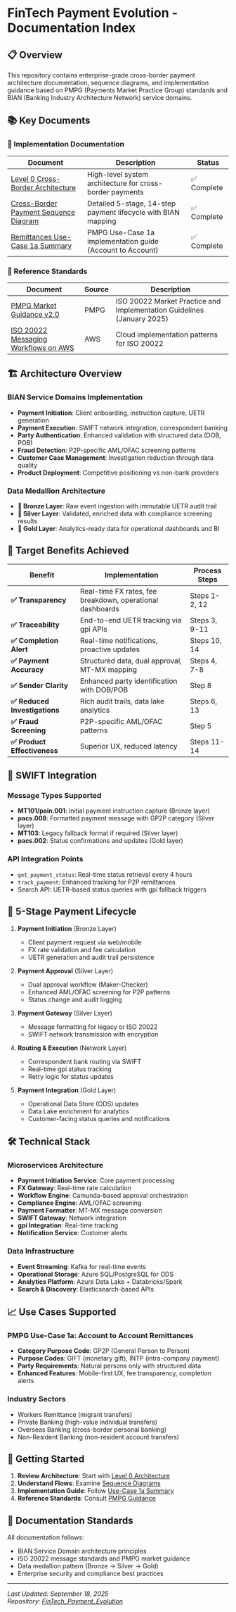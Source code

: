 # FinTech Payment Evolution - Documentation Index

## 📋 Overview

This repository contains enterprise-grade cross-border payment architecture documentation, sequence diagrams, and implementation guidance based on PMPG (Payments Market Practice Group) standards and BIAN (Banking Industry Architecture Network) service domains.

## 📚 Key Documents

### 🎯 Implementation Documentation

| Document | Description | Status |
|----------|-------------|---------|
| [Level 0 Cross-Border Architecture](level0-cross-border-architecture.md) | High-level system architecture for cross-border payments | ✅ Complete |
| [Cross-Border Payment Sequence Diagram](sequence-diagrams/cross-border-payment-level0.md) | Detailed 5-stage, 14-step payment lifecycle with BIAN mapping | ✅ Complete |
| [Remittances Use-Case 1a Summary](remittances-use-case-1a-summary.md) | PMPG Use-Case 1a implementation guide (Account to Account) | ✅ Complete |

### 📖 Reference Standards

| Document | Source | Description |
|----------|---------|-------------|
| [PMPG Market Guidance v2.0](references/20250115_pmpg-market-guidance_0.pdf) | PMPG | ISO 20022 Market Practice and Implementation Guidelines (January 2025) |
| [ISO 20022 Messaging Workflows on AWS](references/iso-20022-messaging-workflows-on-aws.pdf) | AWS | Cloud implementation patterns for ISO 20022 |

## 🏗️ Architecture Overview

### BIAN Service Domains Implementation
- **Payment Initiation**: Client onboarding, instruction capture, UETR generation
- **Payment Execution**: SWIFT network integration, correspondent banking
- **Party Authentication**: Enhanced validation with structured data (DOB, POB)
- **Fraud Detection**: P2P-specific AML/OFAC screening patterns
- **Customer Case Management**: Investigation reduction through data quality
- **Product Deployment**: Competitive positioning vs non-bank providers

### Data Medallion Architecture
- **🥉 Bronze Layer**: Raw event ingestion with immutable UETR audit trail
- **🥈 Silver Layer**: Validated, enriched data with compliance screening results  
- **🥇 Gold Layer**: Analytics-ready data for operational dashboards and BI

## 🎯 Target Benefits Achieved

| Benefit | Implementation | Process Steps |
|---------|----------------|---------------|
| **✅ Transparency** | Real-time FX rates, fee breakdown, operational dashboards | Steps 1-2, 12 |
| **✅ Traceability** | End-to-end UETR tracking via gpi APIs | Steps 3, 9-11 |
| **✅ Completion Alert** | Real-time notifications, proactive updates | Steps 10, 14 |
| **✅ Payment Accuracy** | Structured data, dual approval, MT-MX mapping | Steps 4, 7-8 |
| **✅ Sender Clarity** | Enhanced party identification with DOB/POB | Step 8 |
| **✅ Reduced Investigations** | Rich audit trails, data lake analytics | Steps 6, 13 |
| **✅ Fraud Screening** | P2P-specific AML/OFAC patterns | Step 5 |
| **✅ Product Effectiveness** | Superior UX, reduced latency | Steps 11-14 |

## 📡 SWIFT Integration

### Message Types Supported
- **MT101/pain.001**: Initial payment instruction capture (Bronze layer)
- **pacs.008**: Formatted payment message with GP2P category (Silver layer)
- **MT103**: Legacy fallback format if required (Silver layer)
- **pacs.002**: Status confirmations and updates (Gold layer)

### API Integration Points
- `get_payment_status`: Real-time status retrieval every 4 hours
- `track_payment`: Enhanced tracking for P2P remittances
- Search API: UETR-based status queries with gpi fallback triggers

## 🔄 5-Stage Payment Lifecycle

1. **Payment Initiation** (Bronze Layer)
   - Client payment request via web/mobile
   - FX rate validation and fee calculation
   - UETR generation and audit trail persistence

2. **Payment Approval** (Silver Layer)
   - Dual approval workflow (Maker-Checker)
   - Enhanced AML/OFAC screening for P2P patterns
   - Status change and audit logging

3. **Payment Gateway** (Silver Layer)
   - Message formatting for legacy or ISO 20022
   - SWIFT network transmission with encryption

4. **Routing & Execution** (Network Layer)
   - Correspondent bank routing via SWIFT
   - Real-time gpi status tracking
   - Retry logic for status updates

5. **Payment Integration** (Gold Layer)
   - Operational Data Store (ODS) updates
   - Data Lake enrichment for analytics
   - Customer-facing status queries and notifications

## 🛠️ Technical Stack

### Microservices Architecture
- **Payment Initiation Service**: Core payment processing
- **FX Gateway**: Real-time rate calculation
- **Workflow Engine**: Camunda-based approval orchestration
- **Compliance Engine**: AML/OFAC screening
- **Payment Formatter**: MT-MX message conversion
- **SWIFT Gateway**: Network integration
- **gpi Integration**: Real-time tracking
- **Notification Service**: Customer alerts

### Data Infrastructure
- **Event Streaming**: Kafka for real-time events
- **Operational Storage**: Azure SQL/PostgreSQL for ODS
- **Analytics Platform**: Azure Data Lake + Databricks/Spark
- **Search & Discovery**: Elasticsearch-based APIs

## 📈 Use Cases Supported

### PMPG Use-Case 1a: Account to Account Remittances
- **Category Purpose Code**: GP2P (General Person to Person)
- **Purpose Codes**: GIFT (monetary gift), INTP (intra-company payment)
- **Party Requirements**: Natural persons only with structured data
- **Enhanced Features**: Mobile-first UX, fee transparency, completion alerts

### Industry Sectors
- Workers Remittance (migrant transfers)
- Private Banking (high-value individual transfers)
- Overseas Banking (cross-border personal banking)
- Non-Resident Banking (non-resident account transfers)

## 🚀 Getting Started

1. **Review Architecture**: Start with [Level 0 Architecture](level0-cross-border-architecture.md)
2. **Understand Flows**: Examine [Sequence Diagrams](sequence-diagrams/)
3. **Implementation Guide**: Follow [Use-Case 1a Summary](remittances-use-case-1a-summary.md)
4. **Reference Standards**: Consult [PMPG Guidance](references/20250115_pmpg-market-guidance_0.pdf)

## 📝 Documentation Standards

All documentation follows:
- BIAN Service Domain architecture principles
- ISO 20022 message standards and PMPG market guidance
- Data medallion pattern (Bronze → Silver → Gold)
- Enterprise security and compliance best practices

---

*Last Updated: September 18, 2025*  
*Repository: [FinTech_Payment_Evolution](https://github.com/calvinlee999/FinTech_Payment_Evolution)*